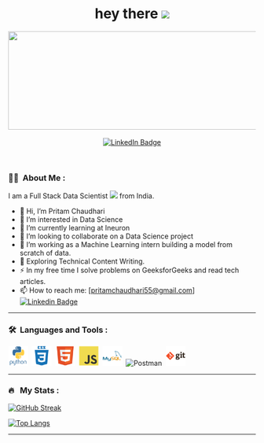 
<!---
Pritamchaudhari5/Pritamchaudhari5 is a ✨ special ✨ repository because its `README.md` (this file) appears on your GitHub profile.
You can click the Preview link to take a look at your changes.
--->

<h1 align="center">hey there <img src="https://media.giphy.com/media/hvRJCLFzcasrR4ia7z/giphy.gif" width="40"></h1>

<p align="center"><img src="https://media.giphy.com/media/dWesBcTLavkZuG35MI/giphy.gif" width="600" height="200"  /></p>

<p align="center">
<a href="https://www.linkedin.com/in/Pritamchaudhari5"><img src="https://img.shields.io/badge/LinkedIn-blue?style=for-the-badge&logo=linkedin&logoColor=white" alt="LinkedIn Badge"></a>
</p>

<p align="center"><img src="https://komarev.com/ghpvc/?username=Pritamchaudhari5&style=flat-square&color=blue" alt=""></p>

### :technologist: &nbsp;About Me :

I am a Full Stack Data Scientist <img src="https://media.giphy.com/media/WUlplcMpOCEmTGBtBW/giphy.gif" width="30"> from India.

- 👋 Hi, I’m Pritam Chaudhari
- 👀 I’m interested in Data Science
- 🌱 I’m currently learning at Ineuron
- 💞️ I’m looking to collaborate on a Data Science project
- 🔭 I’m working as a Machine Learning intern building a model from scratch of data.
- 🌱 Exploring Technical Content Writing.
- ⚡ In my free time I solve problems on GeeksforGeeks and read tech articles.
- 📫 How to reach me: [pritamchaudhari55@gmail.com] &nbsp; [![Linkedin Badge](https://img.shields.io/badge/-Pritamchaudhari5-blue?style=flat&logo=Linkedin&logoColor=white)](https://www.linkedin.com/in/Pritamchaudhari5/) 



---

### 🛠 &nbsp;Languages and Tools :

<p>

<img src="https://github.com/devicons/devicon/blob/master/icons/python/python-original-wordmark.svg" title="Python" alt="Python" width="40" height="40"/>&nbsp;
<img src="https://github.com/devicons/devicon/blob/master/icons/css3/css3-plain-wordmark.svg"  title="CSS3" alt="CSS" width="40" height="40"/>&nbsp;
<img src="https://github.com/devicons/devicon/blob/master/icons/html5/html5-original.svg" title="HTML5" alt="HTML" width="40" height="40"/>&nbsp;
<img src="https://github.com/devicons/devicon/blob/master/icons/javascript/javascript-original.svg" title="JavaScript" alt="JavaScript" width="40" height="40"/>&nbsp;
<img src="https://github.com/devicons/devicon/blob/master/icons/mysql/mysql-original-wordmark.svg" title="MySQL"  alt="MySQL" width="40" height="40"/>&nbsp;
<img src="https://www.vectorlogo.zone/logos/getpostman/getpostman-icon.svg" title="Postman"  alt="Postman" width="40" height="40"/>&nbsp;
<img src="https://github.com/devicons/devicon/blob/master/icons/git/git-original-wordmark.svg" title="Git" alt="Git" width="40" height="40"/>&nbsp;
</p>

---

### 🔥 &nbsp; My Stats :
[![GitHub Streak](http://github-readme-streak-stats.herokuapp.com?user=Pritamchaudhari5&theme=dark&background=000000)](https://git.io/streak-stats)

[![Top Langs](https://github-readme-stats.vercel.app/api/top-langs/?username=Pritamchaudhari5&layout=compact&theme=vision-friendly-dark)](https://github.com/anuraghazra/github-readme-stats)

---

<!-- BLOG-POST-LIST:START -->
<!-- BLOG-POST-LIST:END -->
